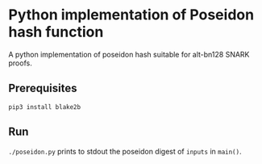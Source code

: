 # Python implementation of Poseidon hash function
A python implementation of poseidon hash suitable for alt-bn128 SNARK proofs.

## Prerequisites
`pip3 install blake2b`

## Run
`./poseidon.py` prints to stdout the poseidon digest of `inputs` in `main()`.

